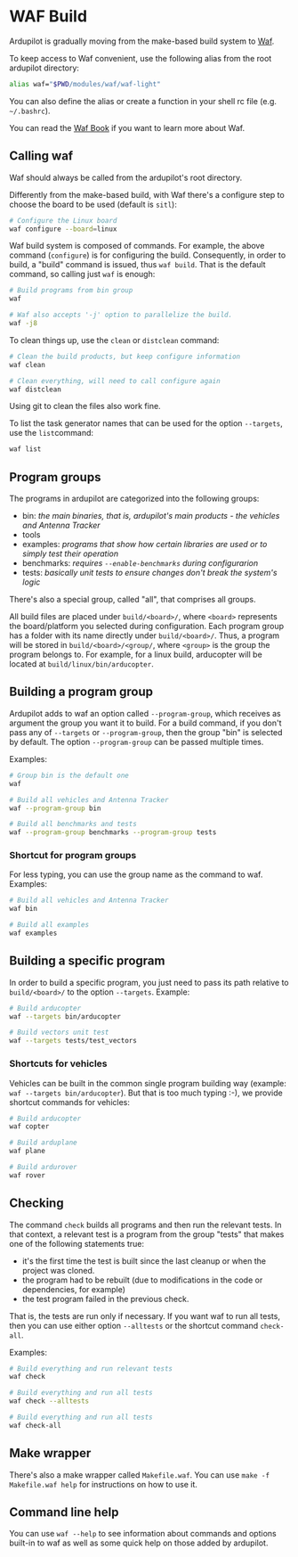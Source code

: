 # WAF Build #

Ardupilot is gradually moving from the make-based build system to
[Waf](https://waf.io/).

To keep access to Waf convenient, use the following alias from the
root ardupilot directory:

```bash
alias waf="$PWD/modules/waf/waf-light"
```

You can also define the alias or create a function in your shell rc file (e.g.
`~/.bashrc`).

You can read the [Waf Book](https://waf.io/book/) if you want to learn more
about Waf.

## Calling waf ##

Waf should always be called from the ardupilot's root directory.

Differently from the make-based build, with Waf there's a configure step
to choose the board to be used (default is `sitl`):

```bash
# Configure the Linux board
waf configure --board=linux
```

Waf build system is composed of commands. For example, the above command
(`configure`) is for configuring the build. Consequently, in order to build, a
"build" command is issued, thus `waf build`. That is the default command, so
calling just `waf` is enough:

```bash
# Build programs from bin group
waf

# Waf also accepts '-j' option to parallelize the build.
waf -j8
```

To clean things up, use the `clean` or `distclean` command:

```bash
# Clean the build products, but keep configure information
waf clean

# Clean everything, will need to call configure again
waf distclean
```

Using git to clean the files also work fine.

To list the task generator names that can be used for the option `--targets`,
use the `list`command:

```bash
waf list
```

## Program groups ##

The programs in ardupilot are categorized into the following groups:

 - bin: *the main binaries, that is, ardupilot's main products - the vehicles and
   Antenna Tracker*
 - tools
 - examples: *programs that show how certain libraries are used or to simply
   test their operation*
 - benchmarks: *requires `--enable-benchmarks` during configurarion*
 - tests: *basically unit tests to ensure changes don't break the system's
   logic*

There's also a special group, called "all", that comprises all groups.

All build files are placed under `build/<board>/`, where `<board>` represents
the board/platform you selected during configuration. Each program group has a
folder with its name directly under `build/<board>/`. Thus, a program will be
stored in `build/<board>/<group/`, where `<group>` is the group the program
belongs to. For example, for a linux build, arducopter will be located at
`build/linux/bin/arducopter`.

## Building a program group ##

Ardupilot adds to waf an option called `--program-group`, which receives as
argument the group you want it to build. For a build command, if you don't pass
any of `--targets` or `--program-group`, then the group "bin" is selected by
default. The option `--program-group` can be passed multiple times.

Examples:

```bash
# Group bin is the default one
waf

# Build all vehicles and Antenna Tracker
waf --program-group bin

# Build all benchmarks and tests
waf --program-group benchmarks --program-group tests
```
### Shortcut for program groups ###

For less typing, you can use the group name as the command to waf. Examples:

```bash
# Build all vehicles and Antenna Tracker
waf bin

# Build all examples
waf examples
```

## Building a specific program ##

In order to build a specific program, you just need to pass its path relative
to `build/<board>/` to the option `--targets`. Example:

```bash
# Build arducopter
waf --targets bin/arducopter

# Build vectors unit test
waf --targets tests/test_vectors
```

### Shortcuts for vehicles ###

Vehicles can be built in the common single program building way (example: `waf
--targets bin/arducopter`). But that is too much typing :-), we provide
shortcut commands for vehicles:

```bash
# Build arducopter
waf copter

# Build arduplane
waf plane

# Build ardurover
waf rover
```

## Checking ##

The command `check` builds all programs and then run the relevant tests. In
that context, a relevant test is a program from the group "tests" that makes
one of the following statements true:

 - it's the first time the test is built since the last cleanup or when the
   project was cloned.
 - the program had to be rebuilt (due to modifications in the code or
   dependencies, for example)
 - the test program failed in the previous check.

That is, the tests are run only if necessary. If you want waf to run all tests,
then you can use either option `--alltests` or the shortcut command
`check-all`.

Examples:

```bash
# Build everything and run relevant tests
waf check

# Build everything and run all tests
waf check --alltests

# Build everything and run all tests
waf check-all
```

## Make wrapper ##

There's also a make wrapper called `Makefile.waf`. You can use
`make -f Makefile.waf help` for instructions on how to use it.

## Command line help ##

You can use `waf --help` to see information about commands and options built-in
to waf as well as some quick help on those added by ardupilot.
